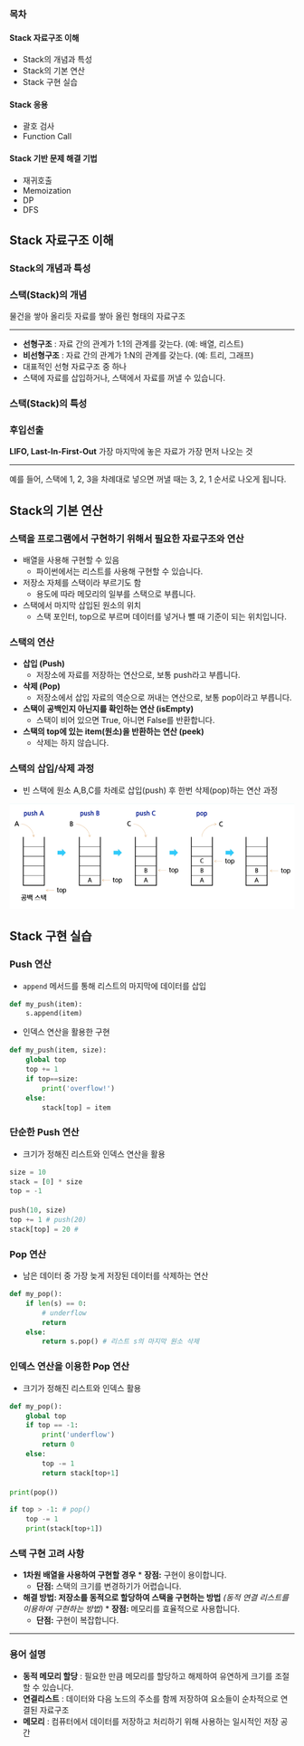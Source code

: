 ### 목차
#### Stack 자료구조 이해
- Stack의 개념과 특성
- Stack의 기본 연산
- Stack 구현 실습
#### Stack 응용
- 괄호 검사
- Function Call
#### Stack 기반 문제 해결 기법
- 재귀호출
- Memoization
- DP
- DFS

## Stack 자료구조 이해
### Stack의 개념과 특성

### 스택(Stack)의 개념
물건을 쌓아 올리듯 자료를 쌓아 올린 형태의 자료구조

---

* **선형구조** : 자료 간의 관계가 1:1의 관계를 갖는다. (예: 배열, 리스트)
* **비선형구조** : 자료 간의 관계가 1:N의 관계를 갖는다. (예: 트리, 그래프)
* 대표적인 선형 자료구조 중 하나
* 스택에 자료를 삽입하거나, 스택에서 자료를 꺼낼 수 있습니다.

### 스택(Stack)의 특성
### 후입선출  
**LIFO, Last-In-First-Out** 가장 마지막에 놓은 자료가 가장 먼저 나오는 것  

---

예를 들어, 스택에 1, 2, 3을 차례대로 넣으면 꺼낼 때는 3, 2, 1 순서로 나오게 됩니다.

## Stack의 기본 연산
### 스택을 프로그램에서 구현하기 위해서 필요한 자료구조와 연산  
* 배열을 사용해 구현할 수 있음  
    * 파이썬에서는 리스트를 사용해 구현할 수 있습니다.  
* 저장소 자체를 스택이라 부르기도 함  
    * 용도에 따라 메모리의 일부를 스택으로 부릅니다.  
* 스택에서 마지막 삽입된 원소의 위치  
    * 스택 포인터, top으로 부르며 데이터를 넣거나 뺄 때 기준이 되는 위치입니다.

### 스택의 연산  

* **삽입 (Push)**
    * 저장소에 자료를 저장하는 연산으로, 보통 push라고 부릅니다.
* **삭제 (Pop)**
    * 저장소에서 삽입 자료의 역순으로 꺼내는 연산으로, 보통 pop이라고 부릅니다.
* **스택이 공백인지 아닌지를 확인하는 연산 (isEmpty)**
    * 스택이 비어 있으면 True, 아니면 False를 반환합니다.
* **스택의 top에 있는 item(원소)을 반환하는 연산 (peek)**
    * 삭제는 하지 않습니다.

### 스택의 삽입/삭제 과정  
* 빈 스택에 원소 A,B,C를 차례로 삽입(push) 후 한번 삭제(pop)하는 연산 과정  

![alt text](image/image.png)

## Stack 구현 실습
### Push 연산

  * `append` 메서드를 통해 리스트의 마지막에 데이터를 삽입

<!-- end list -->

```python
def my_push(item):  
    s.append(item)  
```

  * 인덱스 연산을 활용한 구현

<!-- end list -->

```python
def my_push(item, size):  
    global top  
    top += 1  
    if top==size:  
        print('overflow!')  
    else:  
        stack[top] = item  
```

### 단순한 Push 연산

  * 크기가 정해진 리스트와 인덱스 연산을 활용

<!-- end list -->

```python
size = 10  
stack = [0] * size  
top = -1  
  
push(10, size)  
top += 1 # push(20)  
stack[top] = 20 #  
```

### Pop 연산

  * 남은 데이터 중 가장 늦게 저장된 데이터를 삭제하는 연산

<!-- end list -->

```python
def my_pop():  
    if len(s) == 0:  
        # underflow  
        return  
    else:  
        return s.pop() # 리스트 s의 마지막 원소 삭제  
```

### 인덱스 연산을 이용한 Pop 연산

  * 크기가 정해진 리스트와 인덱스 활용

<!-- end list -->

```python
def my_pop():  
    global top  
    if top == -1:  
        print('underflow')  
        return 0  
    else:  
        top -= 1  
        return stack[top+1]  
  
print(pop())  
```

```python
if top > -1: # pop()  
    top -= 1  
    print(stack[top+1])  
```

### 스택 구현 고려 사항  

* **1차원 배열을 사용하여 구현할 경우** * **장점:** 구현이 용이합니다.  
    * **단점:** 스택의 크기를 변경하기가 어렵습니다.  
* **해결 방법: 저장소를 동적으로 할당하여 스택을 구현하는 방법** *(동적 연결 리스트를 이용하여 구현하는 방법)* * **장점:** 메모리를 효율적으로 사용합니다.  
    * **단점:** 구현이 복잡합니다.  

---  

### 용어 설명  

* **동적 메모리 할당** : 필요한 만큼 메모리를 할당하고 해제하여 유연하게 크기를 조절할 수 있습니다.  
* **연결리스트** : 데이터와 다음 노드의 주소를 함께 저장하여 요소들이 순차적으로 연결된 자료구조  
* **메모리** : 컴퓨터에서 데이터를 저장하고 처리하기 위해 사용하는 일시적인 저장 공간


